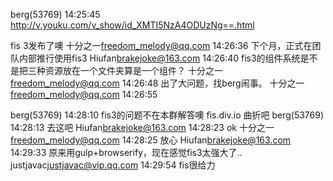 berg(53769)  14:25:45
http://v.youku.com/v_show/id_XMTI5NzA4ODUzNg==.html

fis 3发布了噢
十分之一<freedom_melody@qq.com>  14:26:36
下个月，正式在团队内部推行使用fis3
Hiufan<brakejoke@163.com>  14:26:40
fis3的组件系统是不是把三种资源放在一个文件夹算是一个组件？
十分之一<freedom_melody@qq.com>  14:26:48
出了大问题，找berg闹事。
十分之一<freedom_melody@qq.com>  14:26:55

berg(53769)  14:28:10
fis3的问题不在本群解答噢
fis.div.io  曲折吧
berg(53769)  14:28:13
去这吧 
Hiufan<brakejoke@163.com>  14:28:23
ok
十分之一<freedom_melody@qq.com>  14:28:25
放心
Hiufan<brakejoke@163.com>  14:29:33
原来用gulp+browserify，现在感觉fis3太强大了..
justjavac<justjavac@vip.qq.com>  14:29:54
fis很给力
